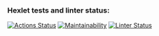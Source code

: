 ### Hexlet tests and linter status:
[![Actions Status](https://github.com/VimLoko/frontend-project-lvl1/workflows/hexlet-check/badge.svg)](https://github.com/VimLoko/frontend-project-lvl1/actions)
[![Maintainability](https://api.codeclimate.com/v1/badges/5286dfd59d24f6589cf9/maintainability)](https://codeclimate.com/github/VimLoko/frontend-project-lvl1/maintainability)
[![Linter Status](https://github.com/VimLoko/frontend-project-lvl1/workflows/superlinter/badge.svg)](https://github.com/VimLoko/frontend-project-lvl1/actions)